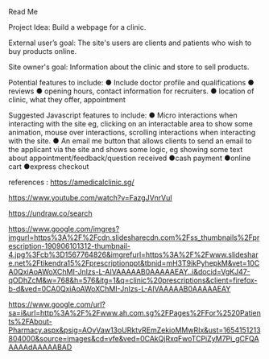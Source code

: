 Read Me

Project Idea:
Build a webpage for a clinic.

External user’s goal:
The site's users are clients and patients who wish to buy products online.

Site owner's goal:
Information about the clinic and store to sell products.

Potential features to include:
● Include doctor profile and qualifications
● reviews
● opening hours, contact information for recruiters.
● location of clinic, what they offer, appointment

Suggested Javascript features to include:
● Micro interactions when interacting with the site eg, clicking on an interactable area
to show some animation, mouse over interactions, scrolling interactions when
interacting with the site.
● An email me button that allows clients to send an email to the applicant via the
site and shows some logic, eg showing some text about appointment/feedback/question received
●cash payment
●online cart
●express checkout

references :
https://amedicalclinic.sg/

https://www.youtube.com/watch?v=FazgJVnrVuI

https://undraw.co/search

https://www.google.com/imgres?imgurl=https%3A%2F%2Fcdn.slidesharecdn.com%2Fss_thumbnails%2Fprescription-190906101312-thumbnail-4.jpg%3Fcb%3D1567764826&imgrefurl=https%3A%2F%2Fwww.slideshare.net%2Ftikendra15%2Fprescriptionppt&tbnid=mH3T9ikPyhepkM&vet=10CA0QxiAoAWoXChMI-JnIzs-L-AIVAAAAAB0AAAAAEAY..i&docid=VgKJ47-qODhZcM&w=768&h=576&itg=1&q=clinic%20prescriptions&client=firefox-b-d&ved=0CA0QxiAoAWoXChMI-JnIzs-L-AIVAAAAAB0AAAAAEAY

https://www.google.com/url?sa=i&url=http%3A%2F%2Fwww.ah.com.sg%2FPages%2FFor%2520Patients%2FAbout-Pharmacy.aspx&psig=AOvVaw13oURktvREmZekioMMwRIx&ust=1654151213804000&source=images&cd=vfe&ved=0CAkQjRxqFwoTCPiZyM7Pi_gCFQAAAAAdAAAAABAD
